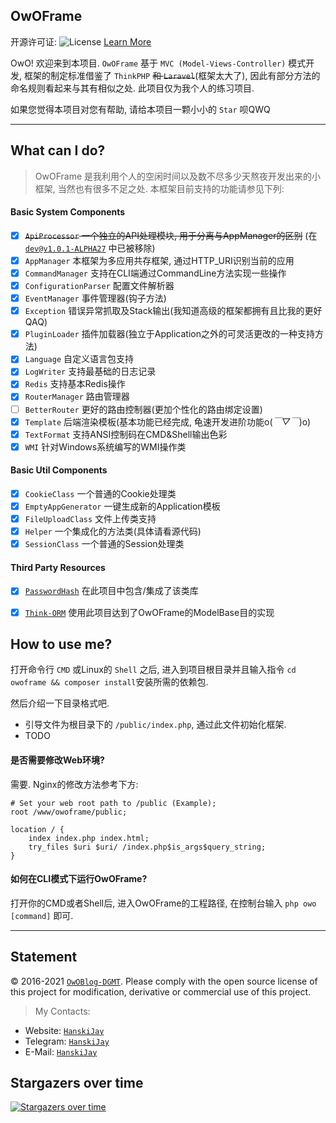 ## OwOFrame
开源许可证: ![License](https://img.shields.io/badge/License-Apache%202.0-blue.svg) [Learn More](https://opensource.org/licenses/Apache-2.0)

OwO! 欢迎来到本项目. `OwOFrame` 基于 `MVC (Model-Views-Controller)` 模式开发, 框架的制定标准借鉴了 `ThinkPHP` ~~和 `Laravel`~~(框架太大了), 因此有部分方法的命名规则看起来与其有相似之处. 此项目仅为我个人的练习项目.

如果您觉得本项目对您有帮助, 请给本项目一颗小小的 `Star` 呗QWQ

------

## What can I do?
> OwOFrame 是我利用个人的空闲时间以及数不尽多少天熬夜开发出来的小框架, 当然也有很多不足之处. 本框架目前支持的功能请参见下列:

#### Basic System Components
- [x] ~~`ApiProcessor`        一个独立的API处理模块, 用于分离与AppManager的区别~~ (在 [`dev@v1.0.1-ALPHA27`](https://github.com/Tommy131/OwOFrame/commit/317ec78fa53b5a684a899cb664e486d1fc8ae971) 中已被移除)
- [x] `AppManager`          本框架为多应用共存框架, 通过HTTP_URI识别当前的应用
- [x] `CommandManager`      支持在CLI端通过CommandLine方法实现一些操作
- [x] `ConfigurationParser` 配置文件解析器
- [x] `EventManager`        事件管理器(钩子方法)
- [x] `Exception`           错误异常抓取及Stack输出(我知道高级的框架都拥有且比我的更好QAQ)
- [x] `PluginLoader`        插件加载器(独立于Application之外的可灵活更改的一种支持方法)
- [x] `Language`            自定义语言包支持
- [x] `LogWriter`           支持最基础的日志记录
- [x] `Redis`               支持基本Redis操作
- [x] `RouterManager`       路由管理器
- [ ] `BetterRouter`        更好的路由控制器(更加个性化的路由绑定设置)
- [x] `Template`            后端渲染模板(基本功能已经完成, 龟速开发进阶功能o(*￣▽￣*)o)
- [x] `TextFormat`          支持ANSI控制码在CMD&Shell输出色彩
- [x] `WMI`                 针对Windows系统编写的WMI操作类

#### Basic Util Components
- [x] `CookieClass`         一个普通的Cookie处理类
- [x] `EmptyAppGenerator`   一键生成新的Application模板
- [x] `FileUploadClass`     文件上传类支持
- [x] `Helper`              一个集成化的方法类(具体请看源代码)
- [x] `SessionClass`        一个普通的Session处理类

#### Third Party Resources
- [x] [`PasswordHash`](http://www.openwall.com/phpass/) 在此项目中包含/集成了该类库
- [x] [`Think-ORM`](https://github.com/top-think/think-orm) 使用此项目达到了OwOFrame的ModelBase目的实现



## How to use me?
打开命令行 `CMD` 或Linux的 `Shell` 之后, 进入到项目根目录并且输入指令 `cd owoframe && composer install`安装所需的依赖包.

然后介绍一下目录格式吧.

- 引导文件为根目录下的 `/public/index.php`, 通过此文件初始化框架.
- TODO

#### 是否需要修改Web环境?
需要. Nginx的修改方法参考下方:

```nginx
# Set your web root path to /public (Example);
root /www/owoframe/public;

location / {
    index index.php index.html;
    try_files $uri $uri/ /index.php$is_args$query_string;
}
```

#### 如何在CLI模式下运行OwOFrame?
打开你的CMD或者Shell后, 进入OwOFrame的工程路径, 在控制台输入 `php owo [command]` 即可.

------

## Statement
&copy; 2016-2021 [`OwOBlog-DGMT`](https://www.owoblog.com). Please comply with the open source license of this project for modification, derivative or commercial use of this project.

> My Contacts:
- Website: [`HanskiJay`](https://www.owoblog.com)
- Telegram: [`HanskiJay`](https://t.me/HanskiJay)
- E-Mail: [`HanskiJay`](mailto:support@owoblog.com)


## Stargazers over time
[![Stargazers over time](https://starchart.cc/Tommy131/OwOFrame.svg)](https://starchart.cc/Tommy131/OwOFrame)
